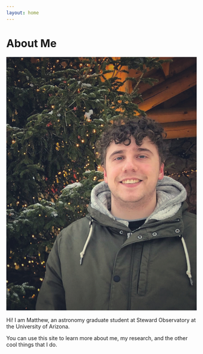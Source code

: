 ```yaml
---
layout: home
---
```

# About Me

![](images/me_christmastree.jpeg)

Hi! I am Matthew, an astronomy graduate student at Steward Observatory at the University of Arizona.

You can use this site to learn more about me, my research, and the other cool things that I do. 





<!--- This theme is Jekyll port of [vangeltzo.com](http://vangeltzo.com/) (by [Vangelis Tzortzis](https://github.com/srekoble)).

<!--- To learn how to install and use this theme check out the [installation guide](http://taylantatli.me/Halve/halve-theme/) for more information.

<!--- If you have a question, find a bug, or just want to say hi, please open an [issue on GitHub](https://github.com/TaylanTatli/Halve/issues/new).
